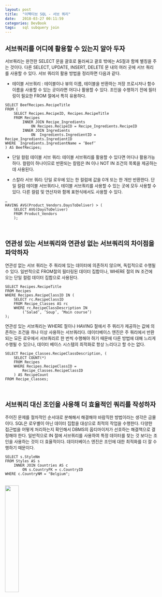 ```yaml
---
layout: post
title:  "이펙티브 SQL - 서브 쿼리"
date:   2018-03-27 00:11:59
categories: DevBook
tags:	sql subquery join  
---
```


## 서브쿼리를 어디에 활용할 수 있는지 알아 두자

서브쿼리는 완전한 SELECT 문을 괄호로 둘러싸고 괄호 밖에는 AS절과 함께 별칭을 주는 것이다. 다른 SELECT, UPDATE, INSERT, DELETE 문 내의 여러 곳에 서브 쿼리를 사용할 수 있다.  서브 쿼리의 활용 방법을 정리하면 다음과 같다. 

- 테이블 서브쿼리 : 테이블이나 뷰의 이름, 테이블을 반환하는 저장 프로시저나 함수 이름을 사용할 수 있는 곳이라면 어디나 활용할 수 있다. 조인을 수행하기 전에 필터링이 필요한 FROM 절에서 특히 유용하다. 

```
SELECT BeefRecipes.RecipeTitle
FROM (
    SELECT Recipes.RecipeID, Recipes.RecipeTitle
    FROM Recipes
        INNER JOIN Recipe_Ingredients
            ON Recipes.RecipeID = Recipe_Ingredients.RecipeID 
        INNER JOIN Ingredients
            ON  Ingredients.IngredientID = Recipe_Ingredients.IngredientID
WHERE  Ingredients.IngredientName = ‘Beef’
) AS BeefRecipes;
```

- 단일 컬럼 테이블 서브 쿼리: 테이블 서브쿼리를 활용할 수 있다면 어디나 활용가능하다. 컬럼이 하나이므로 반환되는 칼럼은 IN 이나 NOT IN 조건의 목록을 제공하는 데 사용된다. 

- 스칼라 서브 쿼리: 단일 로우에 있는 한 컬럼에 값을 0개 또는 한 개만 반환한다. 단일 컬럼 테이블 서브쿼리나, 테이블 서브쿼리를 사용할 수 있는 곳에 모두 사용할 수 있다. 다른 컬럼 및 연산자와 함께 표현식에서도 사용할 수 있다. 

```
…
HAVING AVG(Product_Vendors.DaysToDeliver) > (
    SELECT AVG(DaysToDeliver)
    FROM Product_Vendors
    );
```

<br/>

## 연관성 있는 서브쿼리와 연관성 없는 서브쿼리의 차이점을 파악하자

연관성 없는 서브 쿼리는 주 쿼리에 있는 데이터에 의존하지 않으며, 독립적으로 수행될 수 있다. 일반적으로 FROM절의 필터링된 데이터 집합이나, WHERE 절의 IN 조건에 오는 단일 컬럼 데이터 집합으로 사용된다.
```
SELECT Recipes.RecipeTitle
FROM Recipes
WHERE Recipes.RecipeClassID IN (
    SELECT rc.RecipeClassID
    FROM Recipe_Classes AS rc
    WHERE rc.RecipeClassDescription IN 
        (’Salad’, ’Soup’, ‘Main course’)
);
```

연관성 있는 서브쿼리는 WHERE 절이나 HAVING 절에서 주 쿼리가 제공하는 값에 의존하는 조건을 하나 이상 사용하는 서브쿼리다. 데이터베이스 엔진은 주 쿼리에서 반환되는 모든 로우에서 서브쿼리르 한 번씩 수행해야 하기 때문에 다른 방법에 대해 느리게 수행될 수 있으나, 데이터 베이스 시스템의 최적화로 항상 느리다고 할 수는 없다. 

```
SELECT Recipe_Classes.RecipeClassDescription, (
    SELECT COUNT(*)
    FROM Recipes
    WHERE Recipes.RecipeClassID =
        Recipe_Classes.RecipeClassID
    ) AS RecipeCount
FROM Recipe_Classes;
```
<br/>

## 서브쿼리 대신 조인을 사용해 더 효율적인 쿼리를 작성하자

주어진 문제를 절차적인 순서대로 분해해서 해결해야 바람직한 방법이라는 생각은 금물이다. SQL은 로우별이 아닌 데이터 집합을 대상으로 최적의 작업을 수행한다. 다양한 접근법을 어떻게 처리하는지 확인해서 DBMS의 옵티마이저가 선호하는 해결책으로 결정해야 한다. 일반적으로 IN 절에 서브쿼리를 사용하여 특정 데이터를 찾는 것 보다는 조인을 사용하는 것이 더 효율적이다. 데이터베이스 엔진은 조인에 대한 최적화를 더 잘 수행하기 때문이다. 
```
SELECT s.StyleNm
FROM Styles AS s
    INNER JOIN Countries AS c
        ON s.CountryFK = c.CountryID
WHERE c.CountryNM = "Belgium";
```

<br/>

<a href="http://www.aladin.co.kr/shop/wproduct.aspx?ItemId=124421253">
  <img class="book" style="width: 30%; height: 30%" src="http://image.aladin.co.kr/product/12442/12/cover/k802531656_1.jpg"/>
</a>
